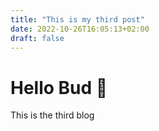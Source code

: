 ```yaml
---
title: "This is my third post"
date: 2022-10-26T16:05:13+02:00
draft: false
---
```

# Hello Bud 📎 

This is the third blog